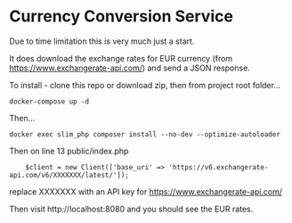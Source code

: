 # Currency Conversion Service

Due to time limitation this is very much just a start.

It does download the exchange rates for EUR currency (from https://www.exchangerate-api.com/) and send a JSON response.


To install - clone this repo or download zip, then from project root folder...
```
docker-compose up -d

```

Then...
```
docker exec slim_php composer install --no-dev --optimize-autoloader
```

Then on line 13 public/index.php 

```
    $client = new Client(['base_uri' => 'https://v6.exchangerate-api.com/v6/XXXXXXX/latest/']);
```

replace XXXXXXX with an API key for https://www.exchangerate-api.com/

Then visit http://localhost:8080 and you should see the EUR rates.